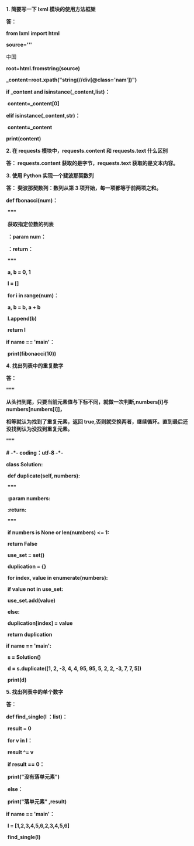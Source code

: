 **1. 简要写一下 lxml 模块的使用方法框架**

**答：**

**from lxml import html**

**source='''**

<div class="nam"><span>中国</span></div>

**root=html.fromstring(source)**

**_content=root.xpath("string(//div[@class='nam'])")**

**if _content and isinstance(_content,list)：**

​    **content=_content[0]** 

**elif isinstance(_content,str)：**

​    **content=_content**    

**print(content)**



**2. 在 requests 模块中，requests.content 和 requests.text 什么区别**

**答： requests.content 获取的是字节，requests.text 获取的是文本内容。**

 

**3. 使用 Python 实现一个斐波那契数列**

**答： 斐波那契数列：数列从第 3 项开始，每一项都等于前两项之和。**

**def fbonacci(num)：**

​    **"""**

​    **获取指定位数的列表**

​    **：param num：**

​    **：return：**

​    **"""**

​    **a, b = 0, 1**

​    **l = []**

​    **for i in range(num)：**

​        **a, b = b, a + b**

​        **l.append(b)**

​    **return l**

**if __name__ == '__main__'：**

​    **print(fibonacci(10))**



**4. 找出列表中的重复数字** 

**答：**

**"""**

**从头扫到尾，只要当前元素值与下标不同，就做一次判断,numbers[i]与 numbers[numbers[i]]，**

**相等就认为找到了重复元素，返回 true,否则就交换两者，继续循环。直到最后还没找到认为没找到重复元素。**

**"""**

**# -\*- coding：utf-8 -\*-**

**class Solution:**

​    **def duplicate(self, numbers):**

​        **"""**

​        **:param numbers:**

​        **:return:**

​        **"""**

​        **if numbers is None or len(numbers) <= 1:**

​            **return False**

​        **use_set = set()**

​        **duplication = {}**

​        **for index, value in enumerate(numbers):**

​            **if value not in use_set:**

​                **use_set.add(value)**

​            **else:**

​                **duplication[index] = value**

​        **return duplication**

**if __name__ == '__main__':**

​    **s = Solution()**

​    **d = s.duplicate([1, 2, -3, 4, 4, 95, 95, 5, 2, 2, -3, 7, 7, 5])**

​    **print(d)**



**5. 找出列表中的单个数字**

**答：**

**def find_single(l ：list)：**

​    **result = 0**

​    **for v in l：**

​        **result ^= v**

​    **if result == 0：**

​        **print("没有落单元素")**    

​    **else：**

​        **print("落单元素" ,result)**

**if __name__ == '__main__'：**

​    **l = [1,2,3,4,5,6,2,3,4,5,6]**

​    **find_single(l)**        